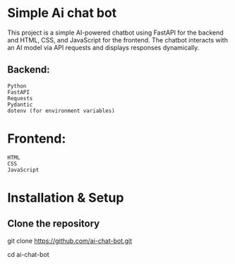 # Simple Ai chat bot

This project is a simple AI-powered chatbot using FastAPI for the backend and HTML, CSS, and JavaScript for the frontend. The chatbot interacts with an AI model via API requests and displays responses dynamically.

## Backend:
    Python
    FastAPI
    Requests
    Pydantic
    dotenv (for environment variables)

# Frontend:
    HTML
    CSS
    JavaScript

# Installation & Setup

## Clone the repository
git clone https://github.com/ai-chat-bot.git

cd ai-chat-bot

